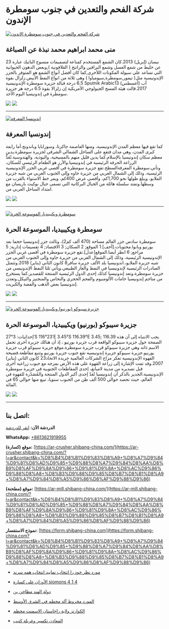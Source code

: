 # شركة الفحم والتعدين في جنوب سومطرة الإندون

<a href="https://swt.shibang-china.com/?l=ar&img&k=%D8%B4%D8%B1%D9%83%D8%A9+%D8%A7%D9%84%D9%81%D8%AD%D9%85+%D9%88%D8%A7%D9%84%D8%AA%D8%B9%D8%AF%D9%8A%D9%86+%D9%81%D9%8A+%D8%AC%D9%86%D9%88%D8%A8+%D8%B3%D9%88%D9%85%D8%B7%D8%B1%D8%A9+%D8%A7%D9%84%D8%A5%D9%86%D8%AF%D9%88%D9%86" target="_blank">![شركة الفحم والتعدين في جنوب سومطرة الإندون](http://static.shibang-china.com/all-800x300/262.jpg)</a>

## منى محمد ابراهيم محمد نبذة عن الصباغة
23 نيسان (إبريل) 2013.كان الشمع المستخدم كمناعة لتصميمات منسوج الباتيك عبارة عن خليط من شمع العسل وشمع البرافين والراتنج ( القلافونية ),وبعض الدهون الحيوانية التي تساعد على سيولة المكونات اللأخرى,كما كان أفضل أنواع الشمع هو المتوفر بالجزر الإندونيسية مثل( تيمور,سومطرة,سيومباوا ) وهى ثلاثة من انواع النفط الأبيض.زلزال بقوة 6.5 درجة قبالة جزيرة سومطرة الإندونيسية Sputnik Arabic13 آب (أغسطس) 2017.قالت هيئة المسح الجيولوجي الأمريكية إن زلزالا بقوة 6.5 درجة هز جزيرة سومطرة في إندونيسيا اليوم الأحد.


<a href="https://whatsapp.shibangsoft.com/WhatsApp.php" target="_blank" title="WhatsApp">![](http://static.shibang-china.com/icon/whatsapp.png)</a> <a href="https://swt.shibang-china.com/?l=ar&icon&k=%D8%B4%D8%B1%D9%83%D8%A9+%D8%A7%D9%84%D9%81%D8%AD%D9%85+%D9%88%D8%A7%D9%84%D8%AA%D8%B9%D8%AF%D9%8A%D9%86+%D9%81%D9%8A+%D8%AC%D9%86%D9%88%D8%A8+%D8%B3%D9%88%D9%85%D8%B7%D8%B1%D8%A9+%D8%A7%D9%84%D8%A5%D9%86%D8%AF%D9%88%D9%86" target="_blank">![](http://static.shibang-china.com/icon/chat-ar.png)</a>

---

<a href="https://swt.shibang-china.com/?l=ar&img&k=%D8%B4%D8%B1%D9%83%D8%A9+%D8%A7%D9%84%D9%81%D8%AD%D9%85+%D9%88%D8%A7%D9%84%D8%AA%D8%B9%D8%AF%D9%8A%D9%86+%D9%81%D9%8A+%D8%AC%D9%86%D9%88%D8%A8+%D8%B3%D9%88%D9%85%D8%B7%D8%B1%D8%A9+%D8%A7%D9%84%D8%A5%D9%86%D8%AF%D9%88%D9%86" target="_blank">![إندونسيا المعرفة](http://static.shibang-china.com/all-800x300/1165.jpg)</a>

## إندونسيا المعرفة
كما تقع فيها معظم المدن الإندونيسية، ومنها العاصمة جاكرتا، وسورابايا وباندونج.أما رابعة كبرى المدن، وهي مدان فتقع على الساحل الشمالي الشرقي لجزيرة سومطرة.يدين معظم سكان إندونيسيا بالإسلام.كما يدين قليل منهم بالمسيحية، والبوذية، والهندوسية.تُعَدُّ الزراعة الحرفة الرئيسية في إندونيسيا.والأرز هو الطعام الرئيسي للسكان، وتأتي.سومطرة المعرفةالسطح.تقع جزيرة سومطرة في أقصى غربي الجزر الإندونيسية الرئيسية، وذلك إلى الشمال الغربي من جزيرة جاوه وإلى الجنوب الغربي من شبه جزبرة الملايو، ويبلغ طولها نحو 1,700كم، وأقصى عرض 400كم، ويمر خط الاستواء بالقرب من وسطها.وتمتد سلسلة هائلة من الجبال البركانية التي تسمى جبال بوكيت باريسان مع امتداد الساحل الغربي من.


<a href="https://whatsapp.shibangsoft.com/WhatsApp.php" target="_blank" title="WhatsApp">![](http://static.shibang-china.com/icon/whatsapp.png)</a> <a href="https://swt.shibang-china.com/?l=ar&icon&k=%D8%B4%D8%B1%D9%83%D8%A9+%D8%A7%D9%84%D9%81%D8%AD%D9%85+%D9%88%D8%A7%D9%84%D8%AA%D8%B9%D8%AF%D9%8A%D9%86+%D9%81%D9%8A+%D8%AC%D9%86%D9%88%D8%A8+%D8%B3%D9%88%D9%85%D8%B7%D8%B1%D8%A9+%D8%A7%D9%84%D8%A5%D9%86%D8%AF%D9%88%D9%86" target="_blank">![](http://static.shibang-china.com/icon/chat-ar.png)</a>

---

<a href="https://swt.shibang-china.com/?l=ar&img&k=%D8%B4%D8%B1%D9%83%D8%A9+%D8%A7%D9%84%D9%81%D8%AD%D9%85+%D9%88%D8%A7%D9%84%D8%AA%D8%B9%D8%AF%D9%8A%D9%86+%D9%81%D9%8A+%D8%AC%D9%86%D9%88%D8%A8+%D8%B3%D9%88%D9%85%D8%B7%D8%B1%D8%A9+%D8%A7%D9%84%D8%A5%D9%86%D8%AF%D9%88%D9%86" target="_blank">![سومطرة ويكيبيديا، الموسوعة الحرة](http://static.shibang-china.com/all-800x300/1127.jpg)</a>

## سومطرة ويكيبيديا، الموسوعة الحرة
سومطرة سادس جزر العالم مساحة (470 ألف كم2)، وثالث جزر إندونيسيا حجما بعد بورنيو وبابوا.محتويات.[أخف].1 الموقع; 2 السكان; 3 الاقتصاد; 4 تقسيمات إدارية; 5 مراجع; 6 انظر أيضا.الموقع[عدل].تقع جزيرة سومطرة في أقصى غربي الجزر الإندونيسية الرئيسية، وذلك إلى الشمال الغربي من جزيرة جاوه وإلى الجنوب الغربي من شبه جزيرة الملايو،.اندونيسيا بلد الألف جزيرة سافر8 كانون الثاني (يناير) 2018.وتتمثل الصادرات الرئيسية لإندونيسيا في النفط والغاز الطبيعي.ويأتي ثلثا النفط الإندونيسي من جزيرة سومطرة.وتعد إندونيسيا كذلك إحدى الدول الرئيسية المنتجة للقصدير.كما يستخرج من مناجم إندونيسيا خامات الألومنيوم والفحم الحجري والنحاس والمنجنيز والنيكل.وتعدن إندونيسيا بعض الذهب والفضة والكبريت.


<a href="https://whatsapp.shibangsoft.com/WhatsApp.php" target="_blank" title="WhatsApp">![](http://static.shibang-china.com/icon/whatsapp.png)</a> <a href="https://swt.shibang-china.com/?l=ar&icon&k=%D8%B4%D8%B1%D9%83%D8%A9+%D8%A7%D9%84%D9%81%D8%AD%D9%85+%D9%88%D8%A7%D9%84%D8%AA%D8%B9%D8%AF%D9%8A%D9%86+%D9%81%D9%8A+%D8%AC%D9%86%D9%88%D8%A8+%D8%B3%D9%88%D9%85%D8%B7%D8%B1%D8%A9+%D8%A7%D9%84%D8%A5%D9%86%D8%AF%D9%88%D9%86" target="_blank">![](http://static.shibang-china.com/icon/chat-ar.png)</a>

---

<a href="https://swt.shibang-china.com/?l=ar&img&k=%D8%B4%D8%B1%D9%83%D8%A9+%D8%A7%D9%84%D9%81%D8%AD%D9%85+%D9%88%D8%A7%D9%84%D8%AA%D8%B9%D8%AF%D9%8A%D9%86+%D9%81%D9%8A+%D8%AC%D9%86%D9%88%D8%A8+%D8%B3%D9%88%D9%85%D8%B7%D8%B1%D8%A9+%D8%A7%D9%84%D8%A5%D9%86%D8%AF%D9%88%D9%86" target="_blank">![جزيرة سيبوكو (بورنيو) ويكيبيديا، الموسوعة الحرة](http://static.shibang-china.com/all-800x300/525.jpg)</a>

## جزيرة سيبوكو (بورنيو) ويكيبيديا، الموسوعة الحرة
إحداثيات: 3°27′S 116°23′E﻿ ﻿3.45°S 116.39°E﻿ 3.45; 116.39 يجب الانتباه إلى أن هذه الصفحة حول جزيرة سيبوكو الواقعة قرب جزيرة بورنيو ، إذ أن هنالك جزيرة أخرى تحمل الاسم ذاته وهي جزيرة سيبوكو قرب جزيرة سومطرة.موقع جزيرة سيبوكو قرب جزيرة بورنيو.جزيرة سيبوكو جزيرة إندونيسية تقع جنوب جزيرة بورنيو وتتبع مقاطعة.فضيحة القهوة الإندونيسية تعكر مزاج الشركات العالمية جريدة الاتحاد23 كانون الثاني (يناير) 2007.وقد تمت الإشارة إلى زراعة القهوة على هذه الأرض بمزجه مع حبوب زراعية أخرى قبل تصديره من مدينة لامبانغ، إحدى المقاطعات الجنوبية في جزيرة سومطرة الإندونيسية.الجدير بالذكر أن إندونيسيا تُعَدّ إحدى أكبر الدول المنتجة والمُصَدّرة للقهوة في العالم، حيث تحصد حوالي 500 ألف طن من الحبوب سنويا، تبيع منها حوالي 65 في المائة.


<a href="https://whatsapp.shibangsoft.com/WhatsApp.php" target="_blank" title="WhatsApp">![](http://static.shibang-china.com/icon/whatsapp.png)</a> <a href="https://swt.shibang-china.com/?l=ar&icon&k=%D8%B4%D8%B1%D9%83%D8%A9+%D8%A7%D9%84%D9%81%D8%AD%D9%85+%D9%88%D8%A7%D9%84%D8%AA%D8%B9%D8%AF%D9%8A%D9%86+%D9%81%D9%8A+%D8%AC%D9%86%D9%88%D8%A8+%D8%B3%D9%88%D9%85%D8%B7%D8%B1%D8%A9+%D8%A7%D9%84%D8%A5%D9%86%D8%AF%D9%88%D9%86" target="_blank">![](http://static.shibang-china.com/icon/chat-ar.png)</a>

---
## اتصل بنا:

**الدردشة الآن:** [انقر للدردشة](https://swt.shibang-china.com?l=ar&contact&k=%D8%B4%D8%B1%D9%83%D8%A9+%D8%A7%D9%84%D9%81%D8%AD%D9%85+%D9%88%D8%A7%D9%84%D8%AA%D8%B9%D8%AF%D9%8A%D9%86+%D9%81%D9%8A+%D8%AC%D9%86%D9%88%D8%A8+%D8%B3%D9%88%D9%85%D8%B7%D8%B1%D8%A9+%D8%A7%D9%84%D8%A5%D9%86%D8%AF%D9%88%D9%86)

**WhatsApp:**  [+8613621919955](https://whatsapp.shibangsoft.com/WhatsApp.php)

**موقع (كسارة):** [https://ar-crusher.shibang-china.com/](https://ar-crusher.shibang-china.com/?l=ar&contact&k=%D8%B4%D8%B1%D9%83%D8%A9+%D8%A7%D9%84%D9%81%D8%AD%D9%85+%D9%88%D8%A7%D9%84%D8%AA%D8%B9%D8%AF%D9%8A%D9%86+%D9%81%D9%8A+%D8%AC%D9%86%D9%88%D8%A8+%D8%B3%D9%88%D9%85%D8%B7%D8%B1%D8%A9+%D8%A7%D9%84%D8%A5%D9%86%D8%AF%D9%88%D9%86)

**موقع (مطحنة):** [https://ar-mill.shibang-china.com/](https://ar-mill.shibang-china.com/?l=ar&contact&k=%D8%B4%D8%B1%D9%83%D8%A9+%D8%A7%D9%84%D9%81%D8%AD%D9%85+%D9%88%D8%A7%D9%84%D8%AA%D8%B9%D8%AF%D9%8A%D9%86+%D9%81%D9%8A+%D8%AC%D9%86%D9%88%D8%A8+%D8%B3%D9%88%D9%85%D8%B7%D8%B1%D8%A9+%D8%A7%D9%84%D8%A5%D9%86%D8%AF%D9%88%D9%86)

**نموذج الاستفسار:** [https://form.shibang-china.com](https://form.shibang-china.com?l=ar&contact&k=%D8%B4%D8%B1%D9%83%D8%A9+%D8%A7%D9%84%D9%81%D8%AD%D9%85+%D9%88%D8%A7%D9%84%D8%AA%D8%B9%D8%AF%D9%8A%D9%86+%D9%81%D9%8A+%D8%AC%D9%86%D9%88%D8%A8+%D8%B3%D9%88%D9%85%D8%B7%D8%B1%D8%A9+%D8%A7%D9%84%D8%A5%D9%86%D8%AF%D9%88%D9%86)

* [مورد نظر خود را انتخاب نمایید انتخاب همه سرند](../21/%D9%85%D9%88%D8%B1%D8%AF%20%D9%86%D8%B8%D8%B1%20%D8%AE%D9%88%D8%AF%20%D8%B1%D8%A7%20%D8%A7%D9%86%D8%AA%D8%AE%D8%A7%D8%A8%20%D9%86%D9%85%D8%A7%DB%8C%DB%8C%D8%AF%20%D8%A7%D9%86%D8%AA%D8%AE%D8%A7%D8%A8%20%D9%87%D9%85%D9%87%20%D8%B3%D8%B1%D9%86%D8%AF.md)

* [الأوزان على كسارة siomons 4 1 4](../24/%D8%A7%D9%84%D8%A3%D9%88%D8%B2%D8%A7%D9%86%20%D8%B9%D9%84%D9%89%20%D9%83%D8%B3%D8%A7%D8%B1%D8%A9%20siomons%204%201%204.md)

* [دولة الهند مطاحن بن](../21/%D8%AF%D9%88%D9%84%D8%A9%20%D8%A7%D9%84%D9%87%D9%86%D8%AF%20%D9%85%D8%B7%D8%A7%D8%AD%D9%86%20%D8%A8%D9%86.md)

* [المورد مخروط آلة محطم في الشرق الأوسط](../24/%D8%A7%D9%84%D9%85%D9%88%D8%B1%D8%AF%20%D9%85%D8%AE%D8%B1%D9%88%D8%B7%20%D8%A2%D9%84%D8%A9%20%D9%85%D8%AD%D8%B7%D9%85%20%D9%81%D9%8A%20%D8%A7%D9%84%D8%B4%D8%B1%D9%82%20%D8%A7%D9%84%D8%A3%D9%88%D8%B3%D8%B7.md)

* [الكوارتز ولاية راجاستان الاسمنت محطم](../24/%D8%A7%D9%84%D9%83%D9%88%D8%A7%D8%B1%D8%AA%D8%B2%20%D9%88%D9%84%D8%A7%D9%8A%D8%A9%20%D8%B1%D8%A7%D8%AC%D8%A7%D8%B3%D8%AA%D8%A7%D9%86%20%D8%A7%D9%84%D8%A7%D8%B3%D9%85%D9%86%D8%AA%20%D9%85%D8%AD%D8%B7%D9%85.md)

* [المعادن تكسير وغربلة كتيب](../23/%D8%A7%D9%84%D9%85%D8%B9%D8%A7%D8%AF%D9%86%20%D8%AA%D9%83%D8%B3%D9%8A%D8%B1%20%D9%88%D8%BA%D8%B1%D8%A8%D9%84%D8%A9%20%D9%83%D8%AA%D9%8A%D8%A8.md)